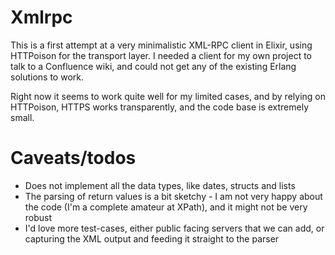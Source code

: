 Xmlrpc
======

This is a first attempt at a very minimalistic XML-RPC client in Elixir, using HTTPoison for the transport layer. I needed a client for my own project to talk to a Confluence wiki, and could not get any of the existing Erlang solutions to work.

Right now it seems to work quite well for my limited cases, and by relying on HTTPoison, HTTPS works transparently, and the code base is extremely small. 

# Caveats/todos

- Does not implement all the data types, like dates, structs and lists
- The parsing of return values is a bit sketchy - I am not very happy about the code (I'm a complete amateur at XPath), and it might not be very robust
- I'd love more test-cases, either public facing servers that we can add, or capturing the XML output and feeding it straight to the parser

